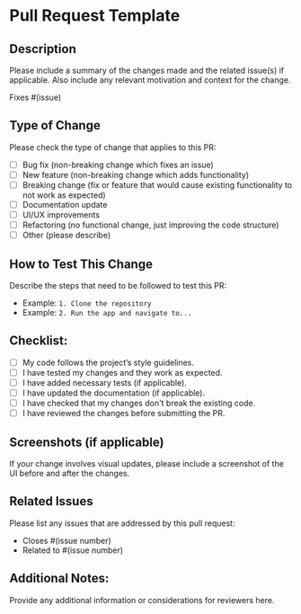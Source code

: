 # Pull Request Template

## Description
Please include a summary of the changes made and the related issue(s) if applicable. Also include any relevant motivation and context for the change.

Fixes #(issue)

## Type of Change
Please check the type of change that applies to this PR:

- [ ] Bug fix (non-breaking change which fixes an issue)
- [ ] New feature (non-breaking change which adds functionality)
- [ ] Breaking change (fix or feature that would cause existing functionality to not work as expected)
- [ ] Documentation update
- [ ] UI/UX improvements
- [ ] Refactoring (no functional change, just improving the code structure)
- [ ] Other (please describe)

## How to Test This Change
Describe the steps that need to be followed to test this PR:
- Example: `1. Clone the repository`
- Example: `2. Run the app and navigate to...`

## Checklist:
- [ ] My code follows the project’s style guidelines.
- [ ] I have tested my changes and they work as expected.
- [ ] I have added necessary tests (if applicable).
- [ ] I have updated the documentation (if applicable).
- [ ] I have checked that my changes don't break the existing code.
- [ ] I have reviewed the changes before submitting the PR.

## Screenshots (if applicable)
If your change involves visual updates, please include a screenshot of the UI before and after the changes.

## Related Issues
Please list any issues that are addressed by this pull request:
- Closes #(issue number)
- Related to #(issue number)

## Additional Notes:
Provide any additional information or considerations for reviewers here.
